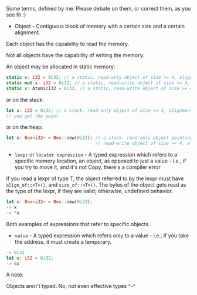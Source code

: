 Some terms, defined by me. Please debate on them, or correct them, as you see fit :)

* Object - Contiguous block of memory with a certain size and a certain alignment.

Each object has the capability to read the memory.

Not all objects have the capability of writing the memory.

An object may be allocated in static memory:

```rust
static x: i32 = 0i32; // a static, read-only object of size >= 4, alignment >= 4
static mut x: i32 = 0i32; // a static, read-write object of size >= 4, alignment >= 4
static x: AtomicI32 = 0i32; // a static, read-write object of size >= 4, alignment >= 4
```

or on the stack:

```rust
let x: i32 = 0i32; // a stack, read-only object of size >= 4, alignment >= 4
// you get the point
```

or on the heap:

```rust
let x: Box<i32> = Box::new(0i32); // a stack, read-only object pointing to a heap,
                                  // read-write object of size >= 4, alignment >= 4
```

* `lexpr` or `locator expression` - A typed expression which refers to a specific memory location, an object, as opposed to just a value - i.e., if you try to move it, and it's not Copy, there's a compiler error

If you read a lexpr of type T, the object referred to by the lexpr must have `align_of::<T>()`, and `size_of::<T>()`. The bytes of the object gets read as the type of the lexpr, if they are valid; otherwise, undefined behavior.

```rust
let x: Box<i32> = Box::new(0i32);
-> x
-> *x
```

Both examples of expressions that refer to specific objects.

* `value` - A typed expression which refers only to a value - i.e., if you take the address, it must create a temporary.

```rust
-> 0i32
let x: i32 = 0i32;
-> &x
```

A note:

Objects aren't typed. No, not even effective types ^-^
